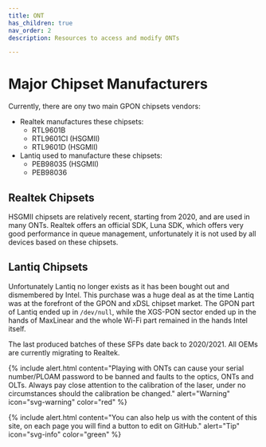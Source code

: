 ```yaml
---
title: ONT
has_children: true
nav_order: 2
description: Resources to access and modify ONTs

---
```



# Major Chipset Manufacturers

Currently, there are ony two main GPON chipsets vendors:

- Realtek manufactures these chipsets:
    * RTL9601B  
    * RTL9601CI (HSGMII)
    * RTL9601D (HSGMII)
- Lantiq used to manufacture these chipsets:
    * PEB98035 (HSGMII)
    * PEB98036

## Realtek Chipsets

HSGMII chipsets are relatively recent, starting from 2020, and are used in many ONTs. Realtek offers an official SDK, Luna SDK, which offers very good performance in queue management, unfortunately it is not used by all devices based on these chipsets.

## Lantiq Chipsets

Unfortunately Lantiq no longer exists as it has been bought out and dismembered by Intel. This purchase was a huge deal as at the time Lantiq was at the forefront of the GPON and xDSL chipset market.
The GPON part of Lantiq ended up in `/dev/null`, while the XGS-PON sector ended up in the hands of MaxLinear and the whole Wi-Fi part remained in the hands Intel itself.

The last produced batches of these SFPs date back to 2020/2021. All OEMs are currently migrating to Realtek.

{% include alert.html content="Playing with ONTs can cause your serial number/PLOAM password to be banned and faults to the optics, ONTs and OLTs. Always pay close attention to the calibration of the laser, under no circumstances should the calibration be changed." alert="Warning"  icon="svg-warning" color="red" %}

{% include alert.html content="You can also help us with the content of this site, on each page you will find a button to edit on GitHub." alert="Tip"  icon="svg-info" color="green" %}
